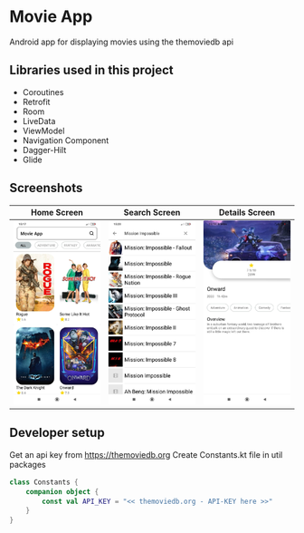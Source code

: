 # Movie App
Android app for displaying movies using the themoviedb api


## Libraries used in this project
* Coroutines
* Retrofit
* Room
* LiveData
* ViewModel
* Navigation Component
* Dagger-Hilt
* Glide


## Screenshots
Home Screen|Search Screen|Details Screen
:---------:|:-----------:|:------------:
![Home Screen](https://github.com/suhrobcoder/MovieApp/blob/master/screenshots/home.jpg) | ![Search Screen](https://github.com/suhrobcoder/MovieApp/blob/master/screenshots/search.jpg) | ![Details Screen](https://github.com/suhrobcoder/MovieApp/blob/master/screenshots/details.jpg)


## Developer setup
Get an api key from https://themoviedb.org
Create Constants.kt file in util packages
```Kotlin
class Constants {
    companion object {
        const val API_KEY = "<< themoviedb.org - API-KEY here >>"
    }
}
```
